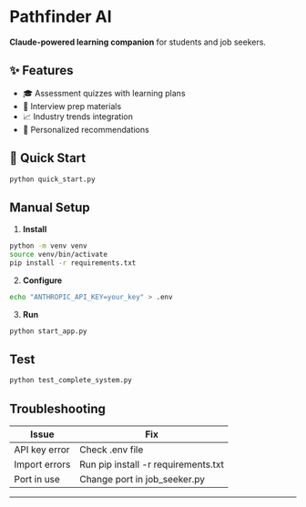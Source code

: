 # Pathfinder AI

**Claude-powered learning companion** for students and job seekers.

## ✨ Features
- 🎓 Assessment quizzes with learning plans
- 💼 Interview prep materials
- 📈 Industry trends integration
- 🧠 Personalized recommendations

## 🚀 Quick Start

```bash
python quick_start.py
```

## Manual Setup

1. **Install**
```bash
python -m venv venv
source venv/bin/activate
pip install -r requirements.txt
```

2. **Configure**
```bash
echo "ANTHROPIC_API_KEY=your_key" > .env
```

3. **Run**
```bash
python start_app.py
```

## Test
```bash
python test_complete_system.py
```

## Troubleshooting

| Issue | Fix |
|-------|-----|
| API key error | Check .env file |
| Import errors | Run pip install -r requirements.txt |
| Port in use | Change port in job_seeker.py |

---